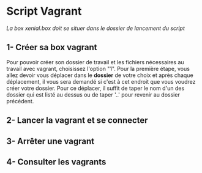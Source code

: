 # Script Vagrant

*La box xenial.box doit se situer dans le dossier de lancement du script*

1- Créer sa box vagrant
-------------------------
Pour pouvoir créer son dossier de travail et les fichiers nécessaires au travail avec vagrant, choisissez l'option "1".
Pour la première étape, vous allez devoir vous déplacer dans le **dossier** de votre choix et après chaque déplacement, il vous sera demandé si c'est à cet endroit que vous voudrez créer votre dossier. Pour ce déplacer, il suffit de taper le nom d'un des dossier qui est listé au dessus ou de taper '..' pour revenir au dossier précédent.

2- Lancer la vagrant et se connecter
-------------------------

3- Arrêter une vagrant
-------------------------

4- Consulter les vagrants
-------------------------
